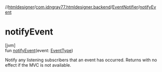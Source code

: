 //[htmldesigner](../../../index.md)/[com.jdngray77.htmldesigner.backend](../index.md)/[EventNotifier](index.md)/[notifyEvent](notify-event.md)

# notifyEvent

[jvm]\
fun [notifyEvent](notify-event.md)(event: [EventType](../-event-type/index.md))

Notify any listening subscribers that an event has occurred. Returns with no effect if the MVC is not available.
